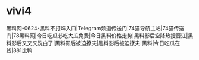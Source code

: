 # vivi4
黑料网-0624-黑料不打烊入口|Telegram频道传送门|74猫导航主站|74猫传送门|78黑料网|今日吃瓜必吃大瓜免费|今日黑料价格走势|黑料影后空降热搜晋江|黑料影后又又又洗白了|黑料影后被迫撩夫|黑料影后被迫撩夫|黑料|今日吃瓜在线|881比鸭

